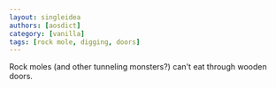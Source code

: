 ```yaml
---
layout: singleidea
authors: [aosdict]
category: [vanilla]
tags: [rock mole, digging, doors]
---
```

Rock moles (and other tunneling monsters?) can't eat through wooden doors.
